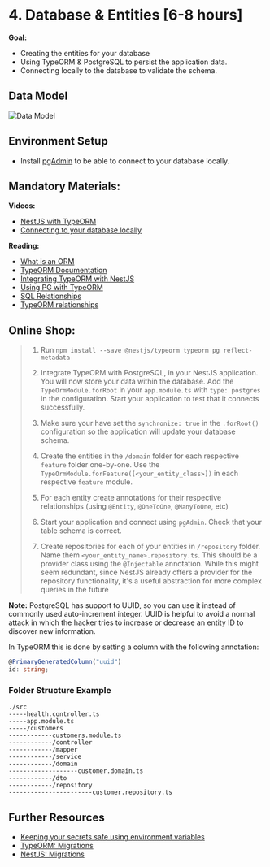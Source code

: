 # 4. Database & Entities [6-8 hours]

**Goal:** 
- Creating the entities for your database
- Using TypeORM & PostgreSQL to persist the application data.
- Connecting locally to the database to validate the schema.

## Data Model
![Data Model](https://raw.githubusercontent.com/msg-CareerPaths/nodejs-training/main/diagrams/careerStart-data-model.svg "Data Model")

## Environment Setup
- Install [pgAdmin](https://www.pgadmin.org/download/) to be able to connect to your database locally.

## Mandatory Materials:

**Videos:**
- [NestJS with TypeORM](https://youtu.be/qvhqUMRuquw)
- [Connecting to your database locally](https://youtu.be/UjQiwonRMas)

**Reading:**
 - [What is an ORM](https://www.freecodecamp.org/news/what-is-an-orm-the-meaning-of-object-relational-mapping-database-tools/)
 - [TypeORM Documentation](https://typeorm.io)
 - [Integrating TypeORM with NestJS](https://docs.nestjs.com/techniques/database)
 - [Using PG with TypeORM](https://www.thisdot.co/blog/connecting-to-postgresql-using-typeorm)
 - [SQL Relationships](https://blog.devart.com/types-of-relationships-in-sql-server-database.html)
 - [TypeORM relationships](https://orkhan.gitbook.io/typeorm/docs/relations)


## Online Shop: 
 > 1. Run `npm install --save @nestjs/typeorm typeorm pg reflect-metadata`
 > 2. Integrate TypeORM with PostgreSQL, in your NestJS application. You will now store your data within the database. Add the `TypeOrmModule.forRoot` in your `app.module.ts` with `type: postgres` in the configuration. Start your application to test that it connects successfully.
 >
 > 3. Make sure your have set the `synchronize: true` in the `.forRoot()` configuration so the application will update your database schema.
 > 
 > 4. Create the entities in the `/domain` folder for each respective `feature` folder one-by-one. Use the `TypeOrmModule.forFeature([<your_entity_class>])` in each respective `feature` module.
 >
 > 5. For each entity create annotations for their respective relationships (using `@Entity`, `@OneToOne`, `@ManyToOne`, etc)
 > 
 > 6. Start your application and connect using `pgAdmin`. Check that your table schema is correct.
 >
 > 7. Create repositories for each of your entities in `/repository` folder. Name them `<your_entity_name>.repository.ts`. This should be a provider class using the `@Injectable` annotation. While this might seem redundant, since NestJS already offers a provider for the repository functionality, it's a useful abstraction for more complex queries in the future
 >
 
 **Note:** PostgreSQL has support to UUID, so you can use it instead of commonly used auto-increment integer. UUID is helpful to avoid a normal attack in which the hacker tries to increase or decrease an entity ID to discover new information.
 
In TypeORM this is done by setting a column with the following annotation:
 ```typescript
@PrimaryGeneratedColumn("uuid")
id: string;
 ```

### Folder Structure Example

```
./src
-----health.controller.ts
-----app.module.ts
-----/customers
------------customers.module.ts
------------/controller
------------/mapper
------------/service
------------/domain
-------------------customer.domain.ts
------------/dto
------------/repository
-----------------------customer.repository.ts
```

## Further Resources

- [Keeping your secrets safe using environment variables](https://docs.nestjs.com/techniques/configuration)
- [TypeORM: Migrations](https://typeorm.io/#/migrations)
- [NestJS: Migrations](https://docs.nestjs.com/techniques/database#migrations)
